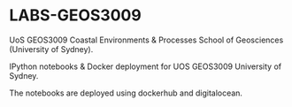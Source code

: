 # LABS-GEOS3009
UoS GEOS3009 Coastal Environments &amp; Processes School of Geosciences (University of Sydney).

IPython notebooks &amp; Docker deployment for UOS GEOS3009 University of Sydney.

The notebooks are deployed using dockerhub and digitalocean.
